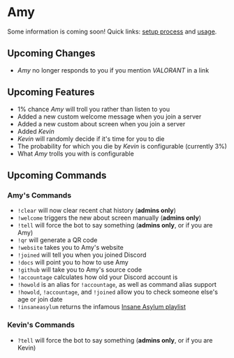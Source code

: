 # Amy

Some information is coming soon! Quick links: [setup process](setup) and [usage](usage).

## Upcoming Changes

* *Amy* no longer responds to you if you mention *VALORANT* in a link

## Upcoming Features

* 1% chance *Amy* will troll you rather than listen to you
* Added a new custom welcome message when you join a server
* Added a new custom about screen when you join a server
* Added *Kevin*
* *Kevin* will randomly decide if it's time for you to die
* The probability for which you die by *Kevin* is configurable (currently 3%)
* What *Amy* trolls you with is configurable

## Upcoming Commands

### Amy's Commands

* `!clear` will now clear recent chat history (**admins only**)
* `!welcome` triggers the new about screen manually (**admins only**)
* `!tell` will force the bot to say something (**admins only**, or if you are Amy)
* `!qr` will generate a QR code
* `!website` takes you to Amy's website
* `!joined` will tell you when you joined Discord
* `!docs` will point you to how to use Amy
* `!github` will take you to Amy's source code
* `!accountage` calculates how old your Discord account is
* `!howold` is an alias for `!accountage`, as well as command alias support
* `!howold`, `!accountage`, and `!joined` allow you to check someone else's age or join date
* `!insaneasylum` returns the infamous [Insane Asylum playlist](https://www.youtube.com/playlist?list=PL3q1l2_RQCr7fk0jyOmNwiUp9F6CaDyQd)

### Kevin's Commands

* `?tell` will force the bot to say something (**admins only**, or if you are Kevin)
